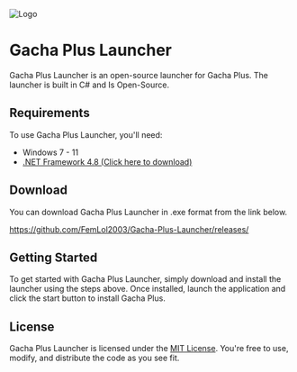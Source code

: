 
![Logo](Gacha%20Plus%20Launcher/Resources/background.png)


# Gacha Plus Launcher

Gacha Plus Launcher is an open-source launcher for Gacha Plus. The launcher is built in C# and Is Open-Source.


## Requirements

To use Gacha Plus Launcher, you'll need:

 * Windows 7 - 11
* [.NET Framework 4.8 (Click here to download)](https://dotnet.microsoft.com/en-us/download/dotnet-framework/net48)


## Download

You can download Gacha Plus Launcher in .exe format from the link below.

https://github.com/FemLol2003/Gacha-Plus-Launcher/releases/

## Getting Started

To get started with Gacha Plus Launcher, simply download and install the launcher using the steps above. Once installed, launch the application and click the start button to install Gacha Plus.
## License

Gacha Plus Launcher is licensed under the
[MIT License](LICENSE). You're free to use, modify, and distribute the code as you see fit.
